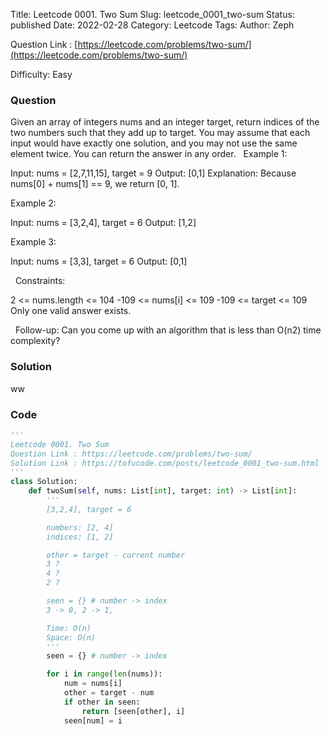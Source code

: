Title: Leetcode 0001. Two Sum
Slug: leetcode_0001_two-sum
Status: published
Date: 2022-02-28
Category: Leetcode
Tags: 
Author: Zeph

Question Link : [https://leetcode.com/problems/two-sum/](https://leetcode.com/problems/two-sum/)

Difficulty: Easy

### Question
Given an array of integers nums and an integer target, return indices of the two numbers such that they add up to target.
You may assume that each input would have exactly one solution, and you may not use the same element twice.
You can return the answer in any order.
 
Example 1:

Input: nums = [2,7,11,15], target = 9
Output: [0,1]
Explanation: Because nums[0] + nums[1] == 9, we return [0, 1].

Example 2:

Input: nums = [3,2,4], target = 6
Output: [1,2]

Example 3:

Input: nums = [3,3], target = 6
Output: [0,1]

 
Constraints:

2 <= nums.length <= 104
-109 <= nums[i] <= 109
-109 <= target <= 109
Only one valid answer exists.

 
Follow-up: Can you come up with an algorithm that is less than O(n2) time complexity?

### Solution

ww

### Code
```python
'''
Leetcode 0001. Two Sum
Question Link : https://leetcode.com/problems/two-sum/
Solution Link : https://tofucode.com/posts/leetcode_0001_two-sum.html
'''
class Solution:
    def twoSum(self, nums: List[int], target: int) -> List[int]:
        '''
        [3,2,4], target = 6

        numbers: [2, 4]
        indices: [1, 2]

        other = target - current number
        3 ?
        4 ?
        2 ?

        seen = {} # number -> index
        3 -> 0, 2 -> 1,

        Time: O(n)
        Space: O(n)
        '''
        seen = {} # number -> index

        for i in range(len(nums)):
            num = nums[i]
            other = target - num
            if other in seen:
                return [seen[other], i]
            seen[num] = i

```

